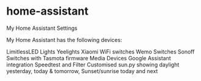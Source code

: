 # home-assistant
My Home Assistant Settings

My Home Assistant has the following devices:

LimitlessLED Lights
Yeelights
Xiaomi WiFi switches
Wemo Switches
Sonoff Switches with Tasmota firmware
Media Devices
Google Assistant integration
Speedtest and Filter
Customised sun.py showing daylight yesterday, today & tomorrow, Sunset/sunrise today and next

